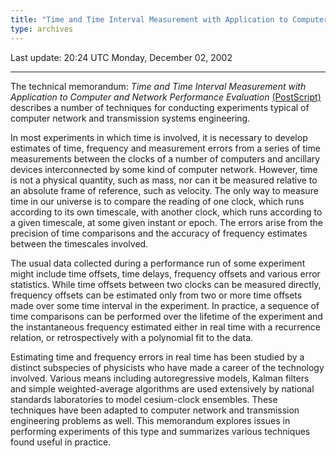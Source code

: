 ```yaml
---
title: "Time and Time Interval Measurement with Application to Computer and Network Performance Evaluation"
type: archives
--- 
```


Last update: 20:24 UTC Monday, December 02, 2002

* * *

The technical memorandum: <cite>Time and Time Interval Measurement with Application to Computer and Network Performance Evaluation</cite> [(PostScript)](http://www.eecis.udel.edu/%7emills/database/memos/memo96a.ps) describes a number of techniques for conducting experiments typical of computer network and transmission systems engineering.

In most experiments in which time is involved, it is necessary to develop estimates of time, frequency and measurement errors from a series of time measurements between the clocks of a number of computers and ancillary devices interconnected by some kind of computer network. However, time is not a physical quantity, such as mass, nor can it be measured relative to an absolute frame of reference, such as velocity. The only way to measure time in our universe is to compare the reading of one clock, which runs according to its own timescale, with another clock, which runs according to a given timescale, at some given instant or epoch. The errors arise from the precision of time comparisons and the accuracy of frequency estimates between the timescales involved.

The usual data collected during a performance run of some experiment might include time offsets, time delays, frequency offsets and various error statistics. While time offsets between two clocks can be measured directly, frequency offsets can be estimated only from two or more time offsets made over some time interval in the experiment. In practice, a sequence of time comparisons can be performed over the lifetime of the experiment and the instantaneous frequency estimated either in real time with a recurrence relation, or retrospectively with a polynomial fit to the data.

Estimating time and frequency errors in real time has been studied by a distinct subspecies of physicists who have made a career of the technology involved. Various means including autoregressive models, Kalman filters and simple weighted-average algorithms are used extensively by national standards laboratories to model cesium-clock ensembles. These techniques have been adapted to computer network and transmission engineering problems as well. This memorandum explores issues in performing experiments of this type and summarizes various techniques found useful in practice.